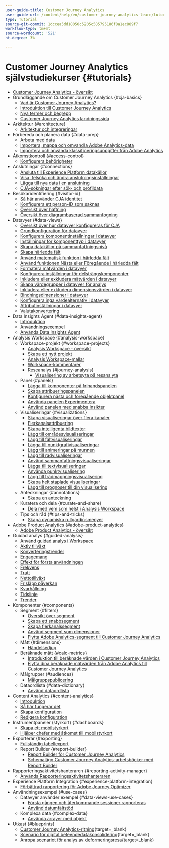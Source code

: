 ```yaml
---
user-guide-title: Customer Journey Analytics
user-guide-url: /content/help/en/customer-journey-analytics-learn/tutorials/overview.html
type: Tutorial
source-git-commit: 1dccea5dd18050c5205c585795186f8a1ec889f7
workflow-type: tm+mt
source-wordcount: '521'
ht-degree: 3%

---
```



# Customer Journey Analytics självstudiekurser {#tutorials}

+ [Customer Journey Analytics - översikt](overview.md)
+ Grundläggande om Customer Journey Analytics {#cja-basics}
   + [Vad är Customer Journey Analytics?](cja-basics/what-is-customer-journey-analytics.md)
   + [Introduktion till Customer Journey Analytics](cja-basics/understanding-customer-journey-analytics.md)
   + [Nya termer och begrepp](cja-basics/new-terms-and-concepts-in-cja.md)
   + [Customer Journey Analytics landningssida](cja-basics/customer-journey-analytics-landing-page.md)
+ Arkitektur {#architecture}
   + [Arkitektur och integreringar](architecture/architecture-and-integrations-of-cja.md)
+ Förbereda och planera data {#data-prep}
   + [Arbeta med data](data-prep/working-with-data-in-cja.md)
   + [Importera, mappa och omvandla Adobe Analytics-data](data-prep/ingest-map-and-transform-adobe-analytics-data.md)
   + [Importera och använda klassificeringsuppgifter från Adobe Analytics](data-prep/ingest-and-use-analytics-classifications.md)
+ Åtkomstkontroll {#access-control}
   + [Konfigurera behörigheter](permissions/set-up-permissions.md)
+ Anslutningar {#connections}
   + [Ansluta till Experience Platform datakällor](connections/connecting-customer-journey-analytics-to-data-sources-in-platform.md)
   + [Visa, felsöka och ändra anslutningsinställningar](connections/connections-details-experience-in-cja.md)
   + [Lägga till nya data i en anslutning](connections/add-past-data-to-an-existing-connection-in-cja.md)
   + [CJA-sökningar efter sök- och profildata](connections/cja-lookup-data.md)
+ Besökaridentifiering {#visitor-id}
   + [Så här använder CJA identitet](visitor-id/understanding-how-customer-journey-analytics-uses-identity.md)
   + [Konfigurera ett person-ID som saknas](visitor-id/configure-missing-person-id.md)
   + [Översikt över häftning](visitor-id/overview-of-stitching.md)
   + [Översikt över diagrambaserad sammanfogning](visitor-id/graph-based-stitching-overview.md)
+ Datavyer {#data-views}
   + [Översikt över hur datavyer konfigureras för CJA](data-views/overview-of-configuring-data-views-for-cja.md)
   + [Grundkonfiguration för datavyer](data-views/basic-configuration-for-data-views.md)
   + [Konfigurera komponentinställningar i datavyer](data-views/configuring-component-settings-in-data-views.md)
   + [Inställningar för komponenttyp i datavyer](data-views/component-type-settings-in-data-views.md)
   + [Skapa datakällor på sammanfattningsnivå](data-views/create-summary-level-data-sources.md)
   + [Skapa härledda fält](data-views/derived-fields-in-cja.md)
   + [Använd matematisk funktion i härledda fält](data-views/use-the-math-function-in-derived-fields.md)
   + [Använd funktionen Nästa eller Föregående i härledda fält](data-views/use-the-next-previous-function-in-derived-fields.md)
   + [Formatera mätvärden i datavyer](data-views/formatting-metrics-in-data-views.md)
   + [Konfigurera inställningar för delsträngskomponenter](data-views/configure-substring-component-settings.md)
   + [Inkludera eller exkludera mätvärden i datavyer](data-views/include-or-exclude-metric-values-in-data-views.md)
   + [Skapa värdegrupper i datavyer för analys](data-views/creating-value-buckets-in-data-views-for-analysis.md)
   + [Inkludera eller exkludera dimensionsvärden i datavyer](data-views/include-or-exclude-dimension-values-in-data-views.md)
   + [Bindningsdimensioner i datavyer](data-views/binding-dimensions-in-data-views.md)
   + [Konfigurera inga värdealternativ i datavyer](data-views/configure-no-value-options-in-data-views.md)
   + [Attributinställningar i datavyer](data-views/attribution-settings-in-data-views.md)
   + [Valutakonvertering](data-views/currency-conversion.md)
+ Data Insights Agent {#data-insights-agent}
   + [Introduktion](data-insights-agent/introduction-to-the-data-insights-agent.md)
   + [Användningsexempel](data-insights-agent/data-insights-agent-use-cases.md)
   + [Använda Data Insights Agent](data-insights-agent/use-the-data-insights-agent.md)
+ Analysis Workspace {#analysis-workspace}
   + Workspace-projekt {#workspace-projects}
      + [Analysis Workspace - översikt](analysis-workspace/workspace-projects/analysis-workspace-overview.md)
      + [Skapa ett nytt projekt](analysis-workspace/workspace-projects/build-a-new-project.md)
      + [Analysis Workspace-mallar](analysis-workspace/workspace-projects/analysis-workspace-templates.md)
      + [Workspace-kommentarer](analysis-workspace/workspace-projects/workspace-commenting.md)
      + Reseanalys {#journey-analysis}
         + [Visualisering av arbetsyta på resans yta](analysis-workspace/workspace-projects/journey-analysis/journey-canvas-viz.md)
   + Panel {#panels}
      + [Lägga till komponenter på frihandspanelen](analysis-workspace/panels/add-components-to-the-freeform-panel.md)
      + [Skapa attribueringspanelen](analysis-workspace/panels/build-the-attribution-panel.md)
      + [Konfigurera nästa och föregående objektpanel](analysis-workspace/panels/configure-next-previous-item-panel.md)
      + [Använda panelen Experimentera](analysis-workspace/panels/use-the-experimentation-panel.md)
      + [Använd panelen med snabba insikter](analysis-workspace/panels/use-the-quick-insights-panel.md)
   + Visualiseringar {#visualizations}
      + [Skapa visualiseringar över flera kanaler](analysis-workspace/visualizations/creating-cross-channel-visualizations-in-customer-journey-analytics.md)
      + [Flerkanalsattribuering](analysis-workspace/visualizations/cross-channel-attribution-in-customer-journey-analytics.md)
      + [Skapa intelligenta bildtexter](analysis-workspace/visualizations/intelligent-captions.md)
      + [Lägg till områdesvisualiseringar](analysis-workspace/visualizations/add-area-visualizations.md)
      + [Lägg till fältvisualiseringar](analysis-workspace/visualizations/add-bar-visualizations.md)
      + [Lägga till punktgrafivisualiseringar](analysis-workspace/visualizations/add-bullet-graph-visualizations.md)
      + [Lägg till animeringar på munnen](analysis-workspace/visualizations/add-donut-visualizations.md)
      + [Lägg till radvisualiseringar](analysis-workspace/visualizations/add-line-visualizations.md)
      + [Använd sammanfattningsvisualiseringar](analysis-workspace/visualizations/use-summary-visualizations.md)
      + [Lägga till textvisualiseringar](analysis-workspace/visualizations/add-text-visualizations.md)
      + [Använda punktvisualisering](analysis-workspace/visualizations/use-scatterplot-visualizations.md)
      + [Lägg till trädmappningsvisualisering](analysis-workspace/visualizations/add-treemap-visualizations.md)
      + [Skapa helt staplade visualiseringar](analysis-workspace/visualizations/create-stacked-visualizations.md)
      + [Lägg till prognoser till din visualisering](analysis-workspace/visualizations/forecasting.md)
   + Anteckningar {#annotations}
      + [Skapa en anteckning](analysis-workspace/annotations/create-an-annotation.md)
   + Kuratera och dela {#curate-and-share}
      + [Dela med vem som helst i Analysis Workspace](analysis-workspace/curate-and-share/share-with-anyone-in-analysis-workspace.md)
   + Tips och råd {#tips-and-tricks}
      + [Skapa dynamiska rullgardinsmenyer](analysis-workspace/tips-and-tricks/dynamic-drop-downs.md)
+ Adobe Product Analytics {#adobe-product-analytics}
   + [Adobe Product Analytics - översikt](adobe-product-analytics/adobe-product-analytics-overview.md)
+ Guidad analys {#guided-analysis}
   + [Använd guidad analys i Workspace](guided-analysis/guided-analysis-in-workspace.md)
   + [Aktiv tillväxt](guided-analysis/active-growth.md)
   + [Konverteringstrender](guided-analysis/conversion-trends.md)
   + [Engagemang](guided-analysis/engagement.md)
   + [Effekt för första användningen](guided-analysis/first-use-impact.md)
   + [Frekvens](guided-analysis/frequency.md)
   + [Tratt](guided-analysis/funnel.md)
   + [Nettotillväxt](guided-analysis/net-growth.md)
   + [Frisläpp påverkan](guided-analysis/release-impact.md)
   + [Kvarhållning](guided-analysis/retention.md)
   + [Tidslinje](guided-analysis/timeline.md)
   + [Trender](guided-analysis/trends.md)
+ Komponenter {#components}
   + Segment {#filters}
      + [Översikt över segment](components/filters/introduction-to-filters-in-cja.md)
      + [Skapa ett snabbsegment](components/filters/create-a-quick-filter.md)
      + [Skapa flerkanalssegment](components/filters/creating-cross-channel-filters-in-customer-journey-analytics.md)
      + [Använd segment som dimensioner](components/filters/use-filters-as-dimensions.md)
      + [Flytta Adobe Analytics-segment till Customer Journey Analytics](components/filters/moving-adobe-analytics-segments-to-customer-journey-analytics.md)
   + Mått {#dimensions}
      + [Händelsedjup](components/dimensions/event-depth-in-cja.md)
   + Beräknade mått {#calc-metrics}
      + [Introduktion till beräknade värden i Customer Journey Analytics](components/calc-metrics/introduction-to-calculated-metrics-in-customer-journey-analytics.md)
      + [Flytta dina beräknade mätvärden från Adobe Analytics till Customer Journey Analytics](components/calc-metrics/moving-your-calculated-metrics-from-adobe-analytics-to-customer-journey-analytics.md)
   + Målgrupper {#audiences}
      + [Målgruppspublicering](components/audiences/audience-publishing-for-cja.md)
   + Dataordlista {#data-dictionary}
      + [Använd dataordlista](components/data-dictionary/use-data-dictionary.md)
+ Content Analytics {#content-analytics}
   + [Introduktion](content-analytics/introduction-to-content-analytics.md)
   + [Så här fungerar det](content-analytics/how-it-works.md)
   + [Skapa konfiguration](content-analytics/create-configuration.md)
   + [Redigera konfiguration](content-analytics/edit-configuration.md)
+ Instrumentpaneler (styrkort) {#dashboards}
   + [Skapa ett mobilstyrkort](dashboards/create-a-mobile-scorecard.md)
   + [Hjälper chefer med åtkomst till mobilstyrkort](dashboards/assist-executives-to-access-mobile-scorecards.md)
+ Exporterar {#exporting}
   + [Fullständig tabellexport](exporting/full-table-export.md)
   + Report Builder {#report-builder}
      + [Report Builder för Customer Journey Analytics](exporting/report-builder/report-builder-for-customer-journey-analytics.md)
      + [Schemalägg Customer Journey Analytics-arbetsböcker med Report Builder](exporting/report-builder/schedule-cja-workbooks-using-report-builder.md)
+ Rapporteringsaktivitetshanteraren {#reporting-activity-manager}
   + [Använda Rapporteringsaktivitetshanteraren](reporting-activity-manager/use-the-reporting-activity-manager.md)
+ Experience Platform Integration {#experience-platform-integration}
   + [Förbättrad rapportering för Adobe Journey Optimizer](experience-platform-integration/enhanced-reporting-for-adobe-journey-optimizer.md)
+ Användningsexempel {#use-cases}
   + Datavyer använder exempel {#data-views-use-cases}
      + [Första gången och återkommande sessioner rapporteras](use-cases/data-views-use-cases/first-time-and-returning-sessions.md)
      + [Använd datumfältstöd](use-cases/data-views-use-cases/leverage-date-field-support.md)
   + Komplexa data {#complex-data}
      + [Använda arrayer med objekt](use-cases/complex-data/object-arrays-in-cja.md)
+ Utkast {#blueprints}
   + [Customer Journey Analytics-ritning](https://experienceleague.adobe.com/en/docs/blueprints-learn/architecture/customer-journey-analytics/overview){target=_blank}
   + [Scenario för digital beteendedatakonsolidering](https://experienceleague.adobe.com/en/docs/analytics-platform/using/cja-usecases/cross-channel/cross-channel){target=_blank}
   + [Anropa scenariot för analys av deformeringsresa](https://experienceleague.adobe.com/en/docs/analytics-platform/using/cja-usecases/cross-channel/call-center){target=_blank}
